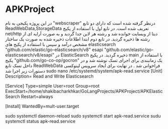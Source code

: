 # APKProject
در این پروژه پکیجی به نام 
"webscraper"
درنظر گرفته شده است که دارای دو تابع
ReadWebData,StorageData
تعریف شده است. در تابع اول با استفاده از پکیج 
net/http
دیتا از وبسایت خوانده شد و رشته هر لاین جدا گردید و به صورت آرایه ای از رشته ها ذخیره گردید.
در تابع دوم ابتدا اطلاعات ذخیره شده به صورت یک ساختار مشخص درآمد و سپس با استفاده از پکیج های 
	elasticsearch "github.com/elastic/go-elasticsearch/v8"
	esapi "github.com/elastic/go-elasticsearch/v8/esapi"
در ElasticSearch
ذخیره گردید.
در پکیج 
main
با استفاده از پکیج
	"github.com/go-co-op/gocron"
یک زمانبندی برای اجرای تسک نوشته شد و در داخل تسک تابع 
 ReadWebData
 فراخوانی شد .
در نهایت برای ایجاد سرویس لینوکسی دستورات زیر اجرا شد
sudo nano /etc/systemd/system/apk-read.service
[Unit]
Description= Read and Write Elasticsearch

[Service]
Type=simple
User=root
Group=root
ExecStart=/home/shakibacharkhkar/GoLangProjects/APKProject/APKElasticSearch
Restart=always


[Install]
WantedBy=mult-user.target

sudo systemctl daemon-reload
sudo systemctl start apk-read.service
sudu systemctl status apk-read.service


